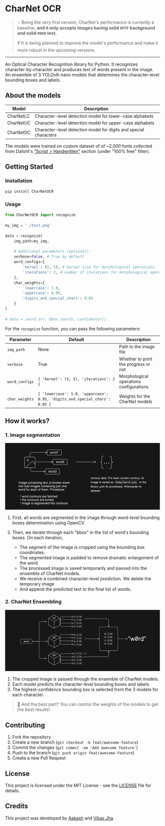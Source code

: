 # CharNet OCR


> 💡 Being the very first version, CharNet's performance is currently a baseline, __and it only accepts images having solid `#FFF` background and solid `#000` text.__
> 
> ❓ It is being planned to improve the model's performance and make it more robust in the upcoming versions.


--- 


An Optical Character Recognition library for Python. It recognizes character-by-character and produces text of words present in the image. An ensemble of 3 YOLOv8-nano models that determines the character-level bounding boxes and labels. 


## About the models

| Model | Description |
|---|---|
| CharNetLC | Character-level detection model for lower-case alphabets |
| CharNetUC | Character-level detection model for upper-case alphabets |
| CharNetDC | Character-level detection model for digits and special characters |


The models were trained on custom dataset of of ~2,000 fonts collected from Dafont's ["Script > Handwritten"](https://www.dafont.com/theme.php?cat=603&l[]=10&l[]=1) section (under "100% free" filter).


## Getting Started

### Installation 

```bash
pip install CharNetOCR
```

### Usage 

```py
from CharNetOCR import recognize 

my_img = './test.png'

data = recognize(
    img_path=my_img,

    # Additional parameters (optional):
    verbose=False, # True by default
    word_configs={
        'kernel': (5, 5), # kernel size for morphological operations
        'iterations': 2, # number of iterations for morphological operations
    },
    char_weights={
        'lowercase': 1.0,
        'uppercase': 0.95, 
        'digits_and_special_chars': 0.85
    }
)

# data = (word_str, bbox_coords, confidence)[]
```

For the `recognize` function, you can pass the following parameters:

| Parameter | Default | Description |
| --- | --- | --- |
| `img_path` | None | Path to the image file |
| `verbose` | True | Whether to print the progress or not |
| `word_configs` | `{ 'kernel': (5, 5), 'iterations': 2 }` | Morphological operations configurations |
| `char_weights` | `{ 'lowercase': 1.0, 'uppercase': 0.95, 'digits_and_special_chars': 0.85 }` | Weights for the CharNet models |


## How it works?

### 1. Image segmentation 

![Image Segmentation](/assets/working-segmentation.PNG)

1. First, all words are segmented in the image through word-level bounding boxes determination using OpenCV. 

2. Then, we iterate through each "bbox" in the list of word's bounding boxes. On each iteration, 

    - The segment of the image is cropped using the bounding box coordinates.
    - The segmented image is padded to remove dramatic enlargement of the word.
    - The processed image is saved temporarily and passed into the ensemble of CharNet models.
    - We receive a combined character-level prediction. We delete the temporary image
    - And append the predicted text to the final list of words.


### 2. CharNet Ensembling 

![Image Segmentation](/assets/working-ensembling.PNG)


1. The cropped image is passed through the ensemble of CharNet models.
2. Each model predicts the character-level bounding boxes and labels.
3. The highest-confidence bounding box is selected from the 3 models for each character.

> 🎯 And the best part? You can control the weights of the models to get the best results!


## Contributing

1. Fork the repository
2. Create a new branch (`git checkout -b feat/awesome-feature`)
3. Commit the changes (`git commit -am 'Add awesome feature'`)
4. Push to the branch (`git push origin feat/awesome-feature`)
5. Create a new Pull Request

## License

This project is licensed under the MIT License - see the [LICENSE](./LICENSE) file for details.


## Credits 

This project was developed by [Aakash](https://www.aakash.engineer/) and [Vikas Jha](https://github.com/Saizuo)
